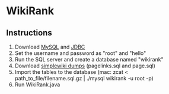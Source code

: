 # WikiRank

## Instructions
1. Download [MySQL](https://dev.mysql.com/downloads/mysql/) and [JDBC](https://dev.mysql.com/downloads/connector/j/3.1.html) 
2. Set the username and password as "root" and "hello"
3. Run the SQL server and create a database named "wikirank"
4. Download [simplewiki dumps](https://dumps.wikimedia.org/simplewiki/20180401/) (pagelinks.sql and page.sql)
5. Import the tables to the database (mac: zcat < path_to_file/filename.sql.gz | ./mysql wikirank -u root -p)
6. Run WikiRank.java
